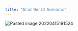 ```yaml
---
title: "Grid World Scenario"
---
```

![Pasted image 20220415191524](Pics/Pasted%20image%2020220415191524.png)
